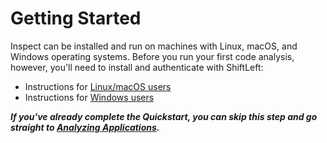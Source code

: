 # Getting Started

Inspect can be installed and run on machines with Linux, macOS, and Windows operating systems. Before you run your first code analysis, however, you'll need to install and authenticate with ShiftLeft:

* Instructions for [Linux/macOS users](/inspect/getting-started/linux-macos.md)
* Instructions for [Windows users](/inspect/getting-started/windows.md)

***If you've already complete the Quickstart, you can skip this step and go straight to [Analyzing Applications](../analyzing-applications/README.md).***
